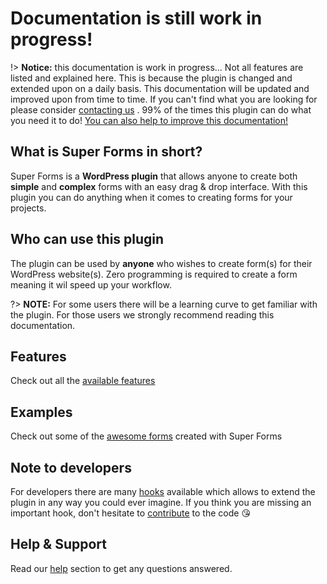 
# Documentation is still work in progress!

!> **Notice:** this documentation is work in progress... Not all features are listed and explained here. This is because the plugin is changed and extended upon on a daily basis. This documentation will be updated and improved upon from time to time. If you can't find what you are looking for please consider [contacting us](support) . 99% of the times this plugin can do what you need it to do! [You can also help to improve this documentation!](https://github.com/RensTillmann/super-forms/tree/master/docs)

## What is Super Forms in short?

Super Forms is a **WordPress plugin** that allows anyone to create both **simple** and **complex** forms with an easy drag & drop interface.
With this plugin you can do anything when it comes to creating forms for your projects.

## Who can use this plugin

The plugin can be used by **anyone** who wishes to create form(s) for their WordPress website(s). Zero programming is required to create a form meaning it wil speed up your workflow.

?> **NOTE:** For some users there will be a learning curve to get familiar with the plugin. For those users we strongly recommend reading this documentation.

## Features

Check out all the [available features](conditional-logic)

## Examples

Check out some of the [awesome forms](https://f4d.nl/super-forms/example-forms/) created with Super Forms

## Note to developers

For developers there are many [hooks](introduction-hooks) available which allows to extend the plugin in any way you could ever imagine.
If you think you are missing an important hook, don't hesitate to [contribute](https://github.com/RensTillmann/super-forms/) to the code :kissing_heart:

## Help & Support

Read our [help](support) section to get any questions answered.
